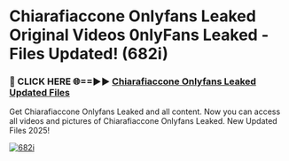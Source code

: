# Chiarafiaccone Onlyfans Leaked Original Videos 0nlyFans Leaked - Files Updated! (682i)

<h3>🔴 CLICK HERE 🌐==►► <a href="https://hideuri.com/03YgE1" rel="nofollow">Chiarafiaccone Onlyfans Leaked Updated Files</a></h3>

Get Chiarafiaccone Onlyfans Leaked and all content. Now you can access all videos and pictures of Chiarafiaccone Onlyfans Leaked. New Updated Files 2025!

[![682i](https://i.imgur.com/NaUBvic.gif)](https://hideuri.com/03YgE1)

